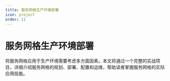 ```yaml
---
title: 服务网格生产环境部署
icon: project
order: 11
---
```


# 服务网格生产环境部署

将服务网格应用于生产环境需要考虑多方面因素。本文将通过一个完整的实战项目，详细介绍服务网格的规划、部署、配置和运维，帮助读者掌握服务网格的实际应用技能。
